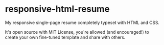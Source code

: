 # responsive-html-resume
My responsive single-page resume completely typeset with HTML and CSS.

It's open source with MIT License, you're allowed (and encouraged!) to create your own fine-tuned template and share with others.